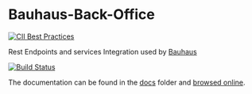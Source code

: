 # Bauhaus-Back-Office
[![CII Best Practices](https://bestpractices.coreinfrastructure.org/projects/3795/badge)](https://bestpractices.coreinfrastructure.org/projects/3795)

Rest Endpoints and services Integration used by [Bauhaus](https://github.com/InseeFr/Bauhaus)

[![Build Status](https://travis-ci.org/InseeFr/Bauhaus-Back-Office.svg?branch=master)](https://travis-ci.org/InseeFr/Bauhaus-Back-Office)

The documentation can be found in the [docs](https://github.com/InseeFr/Bauhaus-Back-Office/tree/master/docs) folder and [browsed online](https://inseefr.github.io/Bauhaus-Back-Office).

